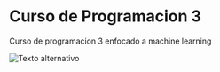 # Curso de Programacion 3

Curso de programacion 3 enfocado a machine learning

![Texto alternativo](https://media1.giphy.com/media/coxQHKASG60HrHtvkt/giphy.gif?cid=6c09b952aq7bh70wr4c6exkr960r4fshyggrw99t5oepjouz&ep=v1_internal_gif_by_id&rid=giphy.gif&ct=g)
